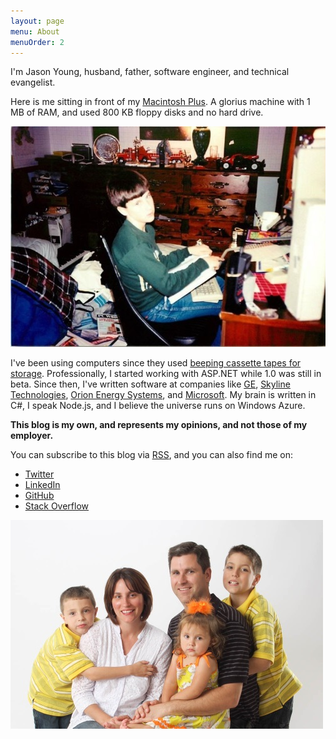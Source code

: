 ```yaml
---
layout: page
menu: About
menuOrder: 2
---
```


I'm Jason Young, husband, father, software engineer, and technical evangelist.

Here is me sitting in front of my [Macintosh Plus](http://en.wikipedia.org/wiki/Macintosh_Plus). A glorius machine with 1 MB of RAM, and used 800 KB floppy disks and no hard drive.

![Me With My Mac Plus](MeWithMacPlus.jpg)

I've been using computers since they used [beeping cassette tapes for storage](http://en.wikipedia.org/wiki/Commodore_Datasette). Professionally, I started working with ASP.NET while 1.0 was still in beta. Since then, I've written software at companies like [GE](http://www.ge.com/), [Skyline Technologies](http://www.skylinetechnologies.com/), [Orion Energy Systems](http://www.oesx.com/), and [Microsoft](http://www.microsoft.com/). My brain is written in C#, I speak Node.js, and I believe the universe runs on Windows Azure.

**This blog is my own, and represents my opinions, and not those of my employer.**

You can subscribe to this blog via [RSS](http://www.ytechie.com/rss), and you can also find me on:

* [Twitter](http://www.twitter.com/ytechie)
* [LinkedIn](http://www.linkedin.com/in/jasony/)
* [GitHub](https://github.com/ytechie)
* [Stack Overflow](http://stackoverflow.com/users/23837/jason-young)

![My Family](family.jpg)